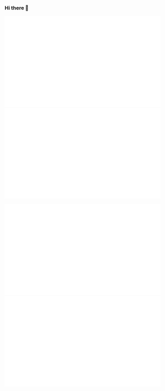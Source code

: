 ### Hi there 👋

![](https://raw.githubusercontent.com/ToBiDi0410/github-stats/master/generated/overview.svg#gh-dark-mode-only)
![](https://raw.githubusercontent.com/ToBiDi0410/github-stats/master/generated/languages.svg#gh-dark-mode-only)

![](https://raw.githubusercontent.com/ToBiDi0410/github-stats/master/generated/overview.svg#gh-light-mode-only)
![](https://raw.githubusercontent.com/ToBiDi0410/github-stats/master/generated/languages.svg#gh-light-mode-only)
<!--
**ToBiDi0410/ToBiDi0410** is a ✨ _special_ ✨ repository because its `README.md` (this file) appears on your GitHub profile.

Here are some ideas to get you started:

- 🔭 I’m currently working on ...
- 🌱 I’m currently learning ...
- 👯 I’m looking to collaborate on ...
- 🤔 I’m looking for help with ...
- 💬 Ask me about ...
- 📫 How to reach me: ...
- 😄 Pronouns: ...
- ⚡ Fun fact: ...
-->
